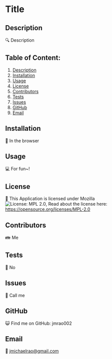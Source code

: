 # Title

## Description
🔍 Description

## Table of Content:
1. [Description](#description)
2. [Installation](#installation)
3. [Usage](#usage)
4. [License](#license)
5. [Contributors](#contributors)
6. [Tests](#tests)
7. [Issues](#issues)
8. [GitHub](#username)
9. [Email](#email)

## Installation
💾 In the browser

## Usage
💻 For fun~!

## License
📜 This Application is licensed under Mozilla<br>
![License: MPL 2.0](https://img.shields.io/badge/License-MPL%202.0-brightgreen.svg), Read about the license here: https://opensource.org/licenses/MPL-2.0

## Contributors
👪 Me

## Tests
🧪 No

## Issues
🤔 Call me

## GitHub
😺 Find me on GitHub: jmrao002

## Email
📧 jmichaelrao@gmail.com
